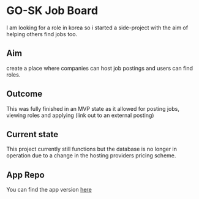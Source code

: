 # GO-SK Job Board

I am looking for a role in korea so i started a side-project with the aim of helping others find jobs too.

## Aim
create a place where companies can host job postings and users can find roles.

## Outcome
This was fully finished in an MVP state as it allowed for posting jobs, viewing roles and applying (link out to an external posting)

## Current state
This project currently still functions but the database is no longer in operation due to a change in the hosting providers pricing scheme. 

## App Repo
You can find the app version [here](https://www.github.com/devldm/go-sk-app)
